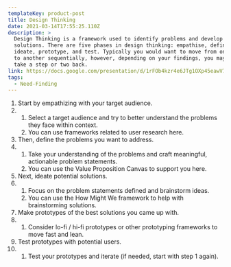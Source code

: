 ```yaml
---
templateKey: product-post
title: Design Thinking
date: 2021-03-14T17:55:25.110Z
description: >
  Design Thinking is a framework used to identify problems and develop practical
  solutions. There are five phases in design thinking: empathise, define,
  ideate, prototype, and test. Typically you would want to move from one phase
  to another sequentially, however, depending on your findings, you may need to
  take a step or two back.
link: https://docs.google.com/presentation/d/1rFOb4kzr4e6JTg1OXp45eawV7ZDU0KzOx8WLYJKgZLs/edit#slide=id.gb70c0c9545_0_165
tags:
  - Need-Finding
---
```



1. Start by empathizing with your target audience.
2. 1. Select a target audience and try to better understand the problems they face within context.
   2. You can use frameworks related to user research here.
3. Then, define the problems you want to address.
4. 1. Take your understanding of the problems and craft meaningful, actionable problem statements.
   2. You can use the Value Proposition Canvas to support you here.
5. Next, ideate potential solutions.
6. 1. Focus on the problem statements defined and brainstorm ideas.
   2. You can use the How Might We framework to help with brainstorming solutions.
7. Make prototypes of the best solutions you came up with.
8. 1. Consider lo-fi / hi-fi prototypes or other prototyping frameworks to move fast and lean.
9. Test prototypes with potential users.
10. 1. Test your prototypes and iterate (if needed, start with step 1 again).